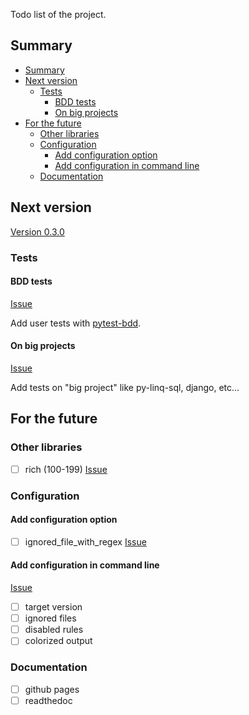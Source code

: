 <!-- markdownlint-disable-file MD041 -->

Todo list of the project.

## Summary

- [Summary](#summary)
- [Next version](#next-version)
  - [Tests](#tests)
    - [BDD tests](#bdd-tests)
    - [On big projects](#on-big-projects)
- [For the future](#for-the-future)
  - [Other libraries](#other-libraries)
  - [Configuration](#configuration)
    - [Add configuration option](#add-configuration-option)
    - [Add configuration in command line](#add-configuration-in-command-line)
  - [Documentation](#documentation)

## Next version

[Version 0.3.0](https://github.com/lilisse/printlinter/milestone/2)

<!-- markdownlint-disable-next-line MD024 -->
### Tests

#### BDD tests

[Issue](https://github.com/lilisse/printlinter/issues/20)

Add user tests with [pytest-bdd](https://github.com/pytest-dev/pytest-bdd).

#### On big projects

[Issue](https://github.com/lilisse/printlinter/issues/7)

Add tests on "big project" like py-linq-sql, django, etc...

## For the future

### Other libraries

- [ ] rich (100-199) [Issue](https://github.com/lilisse/printlinter/issues/8)

<!-- markdownlint-disable-next-line MD024 -->
### Configuration

#### Add configuration option

- [ ] ignored_file_with_regex [Issue](https://github.com/lilisse/printlinter/issues/10)

#### Add configuration in command line

[Issue](https://github.com/lilisse/printlinter/issues/11)

- [ ] target version
- [ ] ignored files
- [ ] disabled rules
- [ ] colorized output

### Documentation

- [ ] github pages
- [ ] readthedoc
